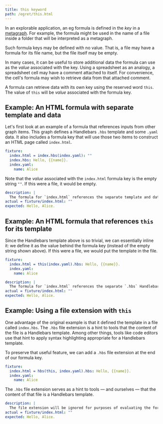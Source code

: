 ```yaml
---
title: this keyword
path: /egret/this.html
---
```


In an explorable application, an eg formula is defined in the _key_ in a [metagraph](metagraph.html). For example, the formula might be used in the name of a file inside a folder that will be interpreted as a metagraph.

Such formula keys may be defined with no value. That is, a file may have a formula for its file name, but the file itself may be empty.

In many cases, it can be useful to store additional data the formula can use as the _value_ associated with the key. Using a spreadsheet as an analogy, a spreadsheet cell may have a comment attached to itself. For convenience, the cell's formula may wish to retrieve data from that attached comment.

A formula can retrieve data with its own key using the reserved word `this`. The value of `this` will be _value_ associated with the formula key.

## Example: An HTML formula with separate template and data

Let's first look at an example of a formula that references inputs from other graph items. This graph defines a Handlebars `.hbs` template and some `.yaml` data. It also includes a formula key that will use those two items to construct an HTML page called `index.html`.

```yaml
fixture:
  index.html = index.hbs(index.yaml): ""
  index.hbs: Hello, {{name}}.
  index.yaml:
    name: Alice
```

Note that the _value_ associated with the `index.html` formula key is the empty string `""`. If this were a file, it would be empty.

```yaml
description: |
  The formula for `index.html` references the separate template and data values as input, and combines those to create the final HTML.
actual = fixture/index.html: ""
expected: Hello, Alice.
```

## Example: An HTML formula that references `this` for its template

Since the Handlebars template above is so trivial, we can essentially inline it: we define it as the value behind the formula key (instead of the empty string shown above). If this were a file, we would put the template in the file.

```yaml
fixture:
  index.html = this(index.yaml).hbs: Hello, {{name}}.
  index.yaml:
    name: Alice
```

```yaml
description: |
  The formula for `index.html` references the separate `.hbs` Handlebars template, but here the data will come from the value stored behind that formula.
actual = fixture/index.html: ""
expected: Hello, Alice.
```

## Example: Using a file extension with `this`

One advantage of the original example is that it defined the template in a file called `index.hbs`. The `.hbs` file extension is a hint to tools that the content of the file is a Handlebars template. Among other things, tools like code editors use that hint to apply syntax highlighting appropriate for a Handlebars template.

To preserve that useful feature, we can add a `.hbs` file extension at the end of our formula key.

```yaml
fixture:
  index.html = hbs(this, index.yaml).hbs: Hello, {{name}}.
  index.yaml:
    name: Alice
```

The `.hbs` file extension serves as a hint to tools — and ourselves — that the content of that file is a Handlebars template.

```yaml
description: |
  The file extension will be ignored for purposes of evaluating the formula, so this produces the same result as before:
actual = fixture/index.html: ""
expected: Hello, Alice.
```
